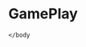 # GamePlay
<!DOCTYPE html>
<html>
    <head>
        <meta charset="utf-8">
        <style>
        </style>
    </head>
    <body>
      
    </body
